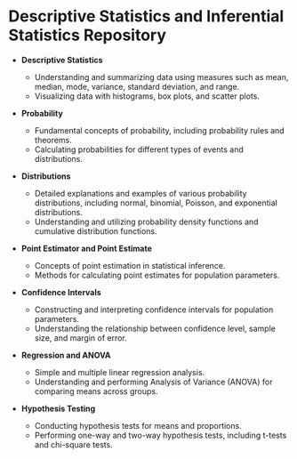 # Descriptive Statistics and Inferential Statistics Repository

- **Descriptive Statistics**
  - Understanding and summarizing data using measures such as mean, median, mode, variance, standard deviation, and range.
  - Visualizing data with histograms, box plots, and scatter plots.
  
- **Probability**
  - Fundamental concepts of probability, including probability rules and theorems.
  - Calculating probabilities for different types of events and distributions.

- **Distributions**
  - Detailed explanations and examples of various probability distributions, including normal, binomial, Poisson, and exponential distributions.
  - Understanding and utilizing probability density functions and cumulative distribution functions.

- **Point Estimator and Point Estimate**
  - Concepts of point estimation in statistical inference.
  - Methods for calculating point estimates for population parameters.

- **Confidence Intervals**
  - Constructing and interpreting confidence intervals for population parameters.
  - Understanding the relationship between confidence level, sample size, and margin of error.

- **Regression and ANOVA**
  - Simple and multiple linear regression analysis.
  - Understanding and performing Analysis of Variance (ANOVA) for comparing means across groups.

- **Hypothesis Testing**
  - Conducting hypothesis tests for means and proportions.
  - Performing one-way and two-way hypothesis tests, including t-tests and chi-square tests.

